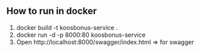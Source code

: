## How to run in docker 
1. docker build -t koosbonus-service .
2. docker run -d -p 8000:80 koosbonus-service
3. Open http://localhost:8000/swagger/index.html => for swagger